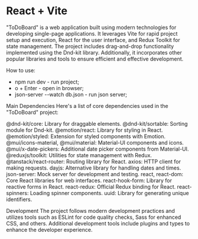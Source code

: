# React + Vite

"ToDoBoard" is a web application built using modern technologies for developing single-page applications. It leverages Vite for rapid project setup and execution, React for the user interface, and Redux Toolkit for state management. The project includes drag-and-drop functionality implemented using the Dnd-kit library. Additionally, it incorporates other popular libraries and tools to ensure efficient and effective development.


How to use:
- npm run dev - run project;
- o + Enter - open in browser;
- json-server --watch db.json - run json server;

Main Dependencies
Here's a list of core dependencies used in the "ToDoBoard" project:

@dnd-kit/core: Library for draggable elements.
@dnd-kit/sortable: Sorting module for Dnd-kit.
@emotion/react: Library for styling in React.
@emotion/styled: Extension for styled components with Emotion.
@mui/icons-material, @mui/material: Material-UI components and icons.
@mui/x-date-pickers: Additional date picker components from Material-UI.
@reduxjs/toolkit: Utilities for state management with Redux.
@tanstack/react-router: Routing library for React.
axios: HTTP client for making requests.
dayjs: Alternative library for handling dates and times.
json-server: Mock server for development and testing.
react, react-dom: Core React libraries for web interfaces.
react-hook-form: Library for reactive forms in React.
react-redux: Official Redux binding for React.
react-spinners: Loading spinner components.
uuid: Library for generating unique identifiers.

Development
The project follows modern development practices and utilizes tools such as ESLint for code quality checks, Sass for enhanced CSS, and others. Additional development tools include plugins and types to enhance the developer experience.


